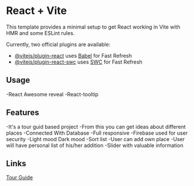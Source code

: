 # React + Vite

This template provides a minimal setup to get React working in Vite with HMR and some ESLint rules.

Currently, two official plugins are available:

- [@vitejs/plugin-react](https://github.com/vitejs/vite-plugin-react/blob/main/packages/plugin-react/README.md) uses [Babel](https://babeljs.io/) for Fast Refresh
- [@vitejs/plugin-react-swc](https://github.com/vitejs/vite-plugin-react-swc) uses [SWC](https://swc.rs/) for Fast Refresh

## Usage
-React Awesome reveal
-React-tooltip

## Features
-It's a tour guid based project
-From this you can get ideas about different places
-Connected With Database
-Full responsive
-Firebase used for user security
-Light mood Dark mood
-Sort list
-User can add own place
-User will have personal list of his/her addition
-Slider with valuable information


## Links
[Tour Guide](https://tour-guide-site-109f9.web.app/)
